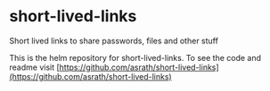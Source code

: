 # short-lived-links
Short lived links to share passwords, files and other stuff

This is the helm repository for short-lived-links. To see the code and readme visit [https://github.com/asrath/short-lived-links](https://github.com/asrath/short-lived-links)
